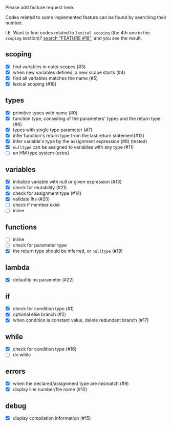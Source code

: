 
Please add feature request here.

Codes related to some implemented feature can be found by searching their number.

I.E. Want to find codes related to `lexical scoping` (the 4th one in the `scoping` section)?
[search "FEATURE \#18"](https://github.com/bC-Programming-Language-StandardCouncil/bC-Compiler/search?utf8=%E2%9C%93&q=%22FEATURE+%2318%22&type=),
and you see the result.

## scoping

+ [X] find variables in outer scopes (#3)
+ [X] when new variables defined, a new scope starts (#4)
+ [X] find all variables matches the name (#5)
+ [X] lexical scoping (#18)

## types

+ [X] primitive types with name (#0)
+ [X] function type, consisting of the parameters' types and the return type (#6)
+ [X] types with single type parameter (#7)
+ [X] infer function's return type from the last return statement(#12)
+ [X] infer variable's type by the assignment expression (#8) (tested)
+ [X] `nulltype` can be assigned to variables with any type (#11)
+ [ ] an HM type system (extra)

## variables

+ [X] initialize variable with null or given expression (#13)
+ [X] check for mutability (#21)
+ [X] check for assignment type (#14)
+ [X] validate lhs (#20)
+ [ ] check if member exist
+ [ ] inline

## functions

+ [ ] inline
+ [ ] check for parameter type
+ [X] the return type should be inferred, or `nulltype` (#19)

## lambda

+ [X] defaultly no parameter (#22)

## if

+ [X] check for condition type (#1)
+ [X] optional else branch (#2)
+ [X] when condition is constant value, delete redundant branch (#17)

## while

+ [X] check for condition type (#16)
+ [ ] do while

## errors

+ [X] when the declared/assignment type are mismatch (#9)
+ [X] display line number/file name (#10)

## debug

+ [X] display compilation information (#15)

